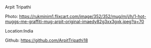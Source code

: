 Arpit Tripathi

Photo: https://rukminim1.flixcart.com/image/352/352/mug/m/j/h/1-hot-muggs-me-graffiti-mug-arpit-original-imaedy82g3xx3gxk.jpeg?q=70

Location:India

Github: https://github.com/ArpitTripathi18
